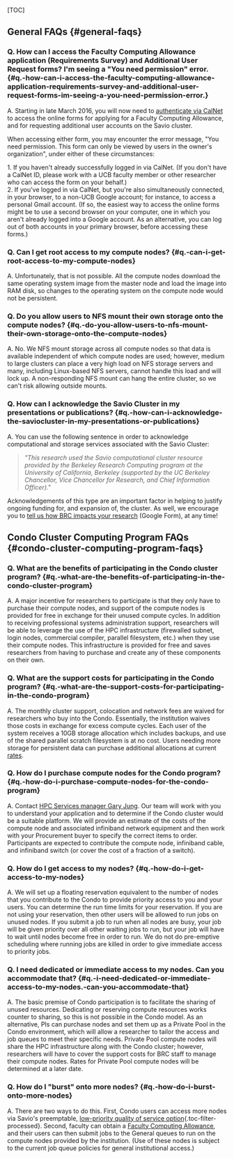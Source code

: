 \[TOC\]

General FAQs {#general-faqs}
------------

### Q. How can I access the Faculty Computing Allowance application (Requirements Survey) and Additional User Request forms? I'm seeing a "You need permission" error. {#q.-how-can-i-access-the-faculty-computing-allowance-application-requirements-survey-and-additional-user-request-forms-im-seeing-a-you-need-permission-error.}

A. Starting in late March 2016, you will now need to [authenticate via CalNet](https://calnetweb.berkeley.edu/calnet-me) to access the online forms for applying for a Faculty Computing Allowance, and for requesting additional user accounts on the Savio cluster.

When accessing either form, you may encounter the error message, "You need permission. This form can only be viewed by users in the owner's organization", under either of these circumstances:

<span colspan="2"><span style="word-wrap:break-word;display:block">1. If you haven't already successfully logged in via CalNet. (If you don't have a CalNet ID, please work with a UCB faculty member or other researcher who can access the form on your behalf.)</span></span>2. If you've logged in via CalNet, but you're also simultaneously connected, in your browser, to a non-UCB Google account; for instance, to access a personal Gmail account. (If so, the easiest way to access the online forms might be to use a second browser on your computer, one in which you aren't already logged into a Google account. As an alternative, you can log out of both accounts in your primary browser, before accessing these forms.)

### Q. Can I get root access to my compute nodes? {#q.-can-i-get-root-access-to-my-compute-nodes}

A. Unfortunately, that is not possible. All the compute nodes download the same operating system image from the master node and load the image into RAM disk, so changes to the operating system on the compute node would not be persistent.

### Q. Do you allow users to NFS mount their own storage onto the compute nodes? {#q.-do-you-allow-users-to-nfs-mount-their-own-storage-onto-the-compute-nodes}

A. No. We NFS mount storage across all compute nodes so that data is available independent of which compute nodes are used; however, medium to large clusters can place a very high load on NFS storage servers and many, including Linux-based NFS servers, cannot handle this load and will lock up. A non-responding NFS mount can hang the entire cluster, so we can't risk allowing outside mounts.

### Q. How can I acknowledge the Savio Cluster in my presentations or publications? {#q.-how-can-i-acknowledge-the-saviocluster-in-my-presentations-or-publications}

A. You can use the following sentence in order to acknowledge computational and storage services associated with the Savio Cluster:

> *"This research used the Savio computational cluster resource provided by the Berkeley Research Computing program at the University of California, Berkeley (supported by the UC Berkeley Chancellor, Vice Chancellor for Research, and Chief Information Officer)."*

Acknowledgements of this type are an important factor in helping to justify ongoing funding for, and expansion of, the cluster. As well, we encourage you to [tell us how BRC impacts your research](https://docs.google.com/a/berkeley.edu/forms/d/e/1FAIpQLSdqhh2A77-l8N3eOcOzrH508UKfhIvPn8h5gLDUJ9XrRLvA5Q/viewform) (Google Form), at any time!

Condo Cluster Computing Program FAQs {#condo-cluster-computing-program-faqs}
------------------------------------

### Q. What are the benefits of participating in the Condo cluster program? {#q.-what-are-the-benefits-of-participating-in-the-condo-cluster-program}

A. A major incentive for researchers to participate is that they only have to purchase their compute nodes, and support of the compute nodes is provided for free in exchange for their unused compute cycles. In addition to receiving professional systems administration support, researchers will be able to leverage the use of the HPC infrastructure (firewalled subnet, login nodes, commercial compiler, parallel filesystem, etc.) when they use their compute nodes. This infrastructure is provided for free and saves researchers from having to purchase and create any of these components on their own.

### Q. What are the support costs for participating in the Condo program? {#q.-what-are-the-support-costs-for-participating-in-the-condo-program}

A. The monthly cluster support, colocation and network fees are waived for researchers who buy into the Condo. Essentially, the institution waives those costs in exchange for excess compute cycles. Each user of the system receives a 10GB storage allocation which includes backups, and use of the shared parallel scratch filesystem is at no cost. Users needing more storage for persistent data can purchase additional allocations at current [rates](https://ist.berkeley.edu/services/is/san).

### Q. How do I purchase compute nodes for the Condo program? {#q.-how-do-i-purchase-compute-nodes-for-the-condo-program}

A. Contact [HPC Services manager Gary Jung](mailto:gmjung@berkeley.edu?subject=Inquiry%20regarding%20BRC%20Condo%20participation). Our team will work with you to understand your application and to determine if the Condo cluster would be a suitable platform. We will provide an estimate of the costs of the compute node and associated infiniband network equipment and then work with your Procurement buyer to specify the correct items to order. Participants are expected to contribute the compute node, infiniband cable, and infiniband switch (or cover the cost of a fraction of a switch).

### Q. How do I get access to my nodes? {#q.-how-do-i-get-access-to-my-nodes}

A. We will set up a floating reservation equivalent to the number of nodes that you contribute to the Condo to provide priority access to you and your users. You can determine the run time limits for your reservation. If you are not using your reservation, then other users will be allowed to run jobs on unused nodes. If you submit a job to run when all nodes are busy, your job will be given priority over all other waiting jobs to run, but your job will have to wait until nodes become free in order to run. We do not do pre-emptive scheduling where running jobs are killed in order to give immediate access to priority jobs.

### Q. I need dedicated or immediate access to my nodes. Can you accommodate that? {#q.-i-need-dedicated-or-immediate-access-to-my-nodes.-can-you-accommodate-that}

A. The basic premise of Condo participation is to facilitate the sharing of unused resources. Dedicating or reserving compute resources works counter to sharing, so this is not possible in the Condo model. As an alternative, PIs can purchase nodes and set them up as a Private Pool in the Condo environment, which will allow a researcher to tailor the access and job queues to meet their specific needs. Private Pool compute nodes will share the HPC infrastructure along with the Condo cluster; however, researchers will have to cover the support costs for BRC staff to manage their compute nodes. Rates for Private Pool compute nodes will be determined at a later date.

### Q. How do I "burst" onto more nodes? {#q.-how-do-i-burst-onto-more-nodes}

A. There are two ways to do this. First, Condo users can access more nodes via Savio's preemptable, [low-priority quality of service option](http://research-it.berkeley.edu/services/high-performance-computing/user-guide#Low_Priority){.toc-filter-processed}. Second, faculty can obtain a [Faculty Computing Allowance](http://research-it.berkeley.edu/services/high-performance-computing/faculty-computing-allowance), and their users can then submit jobs to the General queues to run on the compute nodes provided by the institution. (Use of these nodes is subject to the current job queue policies for general institutional access.)
